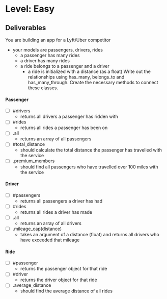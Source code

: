 # Level: Easy

## Deliverables
You are building an app for a Lyft/Uber competitor
- your models are passengers, drivers, rides
  - a passenger has many rides
  - a driver has many rides
  - a ride belongs to a passenger and a driver
    - a ride is initialized with a distance (as a float)
Write out the relationships using has_many, belongs_to and has_many_through. Create the necessary methods to connect these classes.

#### Passenger
- [ ] #drivers
  - returns all drivers a passenger has ridden with
- [ ] #rides
  - returns all rides a passenger has been on
- [ ] .all
  - returns an array of all passengers
- [ ] #total_distance
  - should calculate the total distance the passenger has travelled with the service
- [ ] .premium_members
  - should find all passengers who have travelled over 100 miles with the service

#### Driver
- [ ] #passengers
  - returns all passengers a driver has had
- [ ] #rides
  - returns all rides a driver has made
- [ ] .all
  - returns an array of all drivers
- [ ] .mileage_cap(distance)
  - takes an argument of a distance (float) and returns all drivers who have exceeded that mileage

#### Ride
- [ ] #passenger
  - returns the passenger object for that ride
- [ ] #driver
  - returns the driver object for that ride
- [ ] .average_distance
  - should find the average distance of all rides
